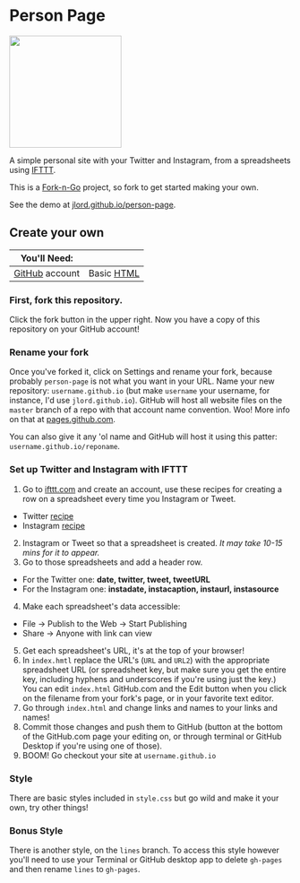 # Person Page

<img src="https://raw.githubusercontent.com/jlord/forkngo/gh-pages/badges/bootstrap_a_color_purple.png" width="200">

A simple personal site with your Twitter and Instagram, from a spreadsheets using [IFTTT](http://www.ifttt.com).

This is a [Fork-n-Go](http://www.jlord.github.io/forkngo) project, so fork to get started making your own.

See the demo at [jlord.github.io/person-page](http://jlord.github.io/person-page).

## Create your own

| You'll Need: |   |
| ------------ | - |
| [GitHub](http://www.github.com/signup) account | Basic [HTML](http://learn.shayhowe.com/html-css/) |

### First, fork this repository.

Click the fork button in the upper right. Now you have a copy of this repository on your GitHub account!

### Rename your fork

Once you've forked it, click on Settings and rename your fork, because probably `person-page` is not what you want in your URL. Name your new repository: `username.github.io` (but make `username` your username, for instance, I'd use `jlord.github.io`). GitHub will host all website files on the `master` branch of a repo with that account name convention. Woo! More info on that at [pages.github.com](http://www.pages.github.com).

You can also give it any 'ol name and GitHub will host it using this patter: `username.github.io/reponame`.

### Set up Twitter and Instagram with IFTTT

1. Go to [ifttt.com](https://www.ifttt.com) and create an account, use these recipes for creating a row on a spreadsheet every time you Instagram or Tweet.
 - Twitter [recipe](https://ifttt.com/recipes/178972-all-your-tweets-in-a-google-spreadsheet)
 - Instagram [recipe](https://ifttt.com/recipes/178973-copy-any-instagram-picture-i-take-to-google-drive)
2. Instagram or Tweet so that a spreadsheet is created. _It may take 10-15 mins for it to appear._
3. Go to those spreadsheets and add a header row.
 - For the Twitter one: **date, twitter, tweet, tweetURL**
 - For the Instagram one: **instadate, instacaption, instaurl, instasource**
4. Make each spreadsheet's data accessible:
 - File -> Publish to the Web -> Start Publishing
 - Share -> Anyone with link can view
5. Get each spreadsheet's URL, it's at the top of your browser!
6. In `index.hmtl` replace the URL's (`URL` and `URL2`) with the appropriate spreadsheet URL (or spreadsheet key, but make sure you get the entire key, including hyphens and underscores if you're using just the key.) You can edit `index.html` GitHub.com and the Edit button when you click on the filename from your fork's page, or in your favorite text editor.
7. Go through `index.html` and change links and names to your links and names!
7. Commit those changes and push them to GitHub (button at the bottom of the GitHub.com page your editing on, or through terminal or GitHub Desktop if you're using one of those).
8. BOOM! Go checkout your site at `username.github.io`


### Style

There are basic styles included in `style.css` but go wild and make it your own, try other things!

### Bonus Style

There is another style, on the `lines` branch. To access this style however you'll need to use your Terminal or GitHub desktop app to delete `gh-pages` and then rename `lines` to `gh-pages`.
